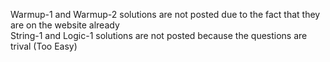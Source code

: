 Warmup-1 and Warmup-2 solutions are not posted due to the fact that they are on the website already  
String-1 and Logic-1 solutions are not posted because the questions are trival (Too Easy)
